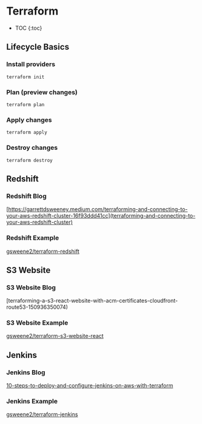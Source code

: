 # Terraform

* TOC
{:toc}

## Lifecycle Basics

### Install providers
```
terraform init
```
### Plan (preview changes)
```
terraform plan
```
### Apply changes
```
terraform apply
```
### Destroy changes
```
terraform destroy
```

## Redshift

### Redshift Blog

[https://garrettdsweeney.medium.com/terraforming-and-connecting-to-your-aws-redshift-cluster-16f93ddd41cc](terraforming-and-connecting-to-your-aws-redshift-cluster)

### Redshift Example

[gsweene2/terraform-redshift](https://github.com/gsweene2/terraform-redshift)

## S3 Website

### S3 Website Blog

[terraforming-a-s3-react-website-with-acm-certificates-cloudfront-route53-150936350074)

### S3 Website Example

[gsweene2/terraform-s3-website-react](https://github.com/gsweene2/terraform-s3-website-react)

## Jenkins

### Jenkins Blog

[10-steps-to-deploy-and-configure-jenkins-on-aws-with-terraform](https://faun.pub/10-steps-to-deploy-and-configure-jenkins-on-aws-with-terraform-26e641e90ae)

### Jenkins Example

[gsweene2/terraform-jenkins](https://github.com/gsweene2/terraform-jenkins)
